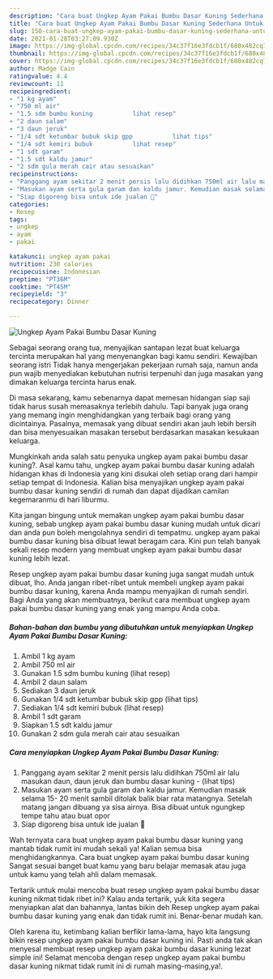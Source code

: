 ```yaml
---
description: "Cara buat Ungkep Ayam Pakai Bumbu Dasar Kuning Sederhana Untuk Jualan"
title: "Cara buat Ungkep Ayam Pakai Bumbu Dasar Kuning Sederhana Untuk Jualan"
slug: 150-cara-buat-ungkep-ayam-pakai-bumbu-dasar-kuning-sederhana-untuk-jualan
date: 2021-01-28T03:27:09.930Z
image: https://img-global.cpcdn.com/recipes/34c37f16e3fdcb1f/680x482cq70/ungkep-ayam-pakai-bumbu-dasar-kuning-foto-resep-utama.jpg
thumbnail: https://img-global.cpcdn.com/recipes/34c37f16e3fdcb1f/680x482cq70/ungkep-ayam-pakai-bumbu-dasar-kuning-foto-resep-utama.jpg
cover: https://img-global.cpcdn.com/recipes/34c37f16e3fdcb1f/680x482cq70/ungkep-ayam-pakai-bumbu-dasar-kuning-foto-resep-utama.jpg
author: Madge Cain
ratingvalue: 4.4
reviewcount: 11
recipeingredient:
- "1 kg ayam"
- "750 ml air"
- "1.5 sdm bumbu kuning           lihat resep"
- "2 daun salam"
- "3 daun jeruk"
- "1/4 sdt ketumbar bubuk skip gpp           lihat tips"
- "1/4 sdt kemiri bubuk           lihat resep"
- "1 sdt garam"
- "1.5 sdt kaldu jamur"
- "2 sdm gula merah cair atau sesuaikan"
recipeinstructions:
- "Panggang ayam sekitar 2 menit persis lalu didihkan 750ml air lalu masukan daun, daun jeruk dan bumbu dasar kuning           (lihat tips)"
- "Masukan ayam serta gula garam dan kaldu jamur. Kemudian masak selama 15- 20 menit sambil ditolak balik biar rata matangnya. Setelah matang jangan dibuang ya sisa airnya. Bisa dibuat untuk ngungkep tempe tahu atau buat opor"
- "Siap digoreng bisa untuk ide jualan 🤩"
categories:
- Resep
tags:
- ungkep
- ayam
- pakai

katakunci: ungkep ayam pakai 
nutrition: 230 calories
recipecuisine: Indonesian
preptime: "PT36M"
cooktime: "PT45M"
recipeyield: "3"
recipecategory: Dinner

---
```



![Ungkep Ayam Pakai Bumbu Dasar Kuning](https://img-global.cpcdn.com/recipes/34c37f16e3fdcb1f/680x482cq70/ungkep-ayam-pakai-bumbu-dasar-kuning-foto-resep-utama.jpg)

Sebagai seorang orang tua, menyajikan santapan lezat buat keluarga tercinta merupakan hal yang menyenangkan bagi kamu sendiri. Kewajiban seorang istri Tidak hanya mengerjakan pekerjaan rumah saja, namun anda pun wajib menyediakan kebutuhan nutrisi terpenuhi dan juga masakan yang dimakan keluarga tercinta harus enak.

Di masa  sekarang, kamu sebenarnya dapat memesan hidangan siap saji tidak harus susah memasaknya terlebih dahulu. Tapi banyak juga orang yang memang ingin menghidangkan yang terbaik bagi orang yang dicintainya. Pasalnya, memasak yang dibuat sendiri akan jauh lebih bersih dan bisa menyesuaikan masakan tersebut berdasarkan masakan kesukaan keluarga. 



Mungkinkah anda salah satu penyuka ungkep ayam pakai bumbu dasar kuning?. Asal kamu tahu, ungkep ayam pakai bumbu dasar kuning adalah hidangan khas di Indonesia yang kini disukai oleh setiap orang dari hampir setiap tempat di Indonesia. Kalian bisa menyajikan ungkep ayam pakai bumbu dasar kuning sendiri di rumah dan dapat dijadikan camilan kegemaranmu di hari liburmu.

Kita jangan bingung untuk memakan ungkep ayam pakai bumbu dasar kuning, sebab ungkep ayam pakai bumbu dasar kuning mudah untuk dicari dan anda pun boleh mengolahnya sendiri di tempatmu. ungkep ayam pakai bumbu dasar kuning bisa dibuat lewat beragam cara. Kini pun telah banyak sekali resep modern yang membuat ungkep ayam pakai bumbu dasar kuning lebih lezat.

Resep ungkep ayam pakai bumbu dasar kuning juga sangat mudah untuk dibuat, lho. Anda jangan ribet-ribet untuk membeli ungkep ayam pakai bumbu dasar kuning, karena Anda mampu menyajikan di rumah sendiri. Bagi Anda yang akan membuatnya, berikut cara membuat ungkep ayam pakai bumbu dasar kuning yang enak yang mampu Anda coba.

<!--inarticleads1-->

##### Bahan-bahan dan bumbu yang dibutuhkan untuk menyiapkan Ungkep Ayam Pakai Bumbu Dasar Kuning:

1. Ambil 1 kg ayam
1. Ambil 750 ml air
1. Gunakan 1.5 sdm bumbu kuning           (lihat resep)
1. Ambil 2 daun salam
1. Sediakan 3 daun jeruk
1. Gunakan 1/4 sdt ketumbar bubuk skip gpp           (lihat tips)
1. Sediakan 1/4 sdt kemiri bubuk           (lihat resep)
1. Ambil 1 sdt garam
1. Siapkan 1.5 sdt kaldu jamur
1. Gunakan 2 sdm gula merah cair atau sesuaikan




<!--inarticleads2-->

##### Cara menyiapkan Ungkep Ayam Pakai Bumbu Dasar Kuning:

1. Panggang ayam sekitar 2 menit persis lalu didihkan 750ml air lalu masukan daun, daun jeruk dan bumbu dasar kuning -           (lihat tips)
1. Masukan ayam serta gula garam dan kaldu jamur. Kemudian masak selama 15- 20 menit sambil ditolak balik biar rata matangnya. Setelah matang jangan dibuang ya sisa airnya. Bisa dibuat untuk ngungkep tempe tahu atau buat opor
1. Siap digoreng bisa untuk ide jualan 🤩




Wah ternyata cara buat ungkep ayam pakai bumbu dasar kuning yang mantab tidak rumit ini mudah sekali ya! Kalian semua bisa menghidangkannya. Cara buat ungkep ayam pakai bumbu dasar kuning Sangat sesuai banget buat kamu yang baru belajar memasak atau juga untuk kamu yang telah ahli dalam memasak.

Tertarik untuk mulai mencoba buat resep ungkep ayam pakai bumbu dasar kuning nikmat tidak ribet ini? Kalau anda tertarik, yuk kita segera menyiapkan alat dan bahannya, lantas bikin deh Resep ungkep ayam pakai bumbu dasar kuning yang enak dan tidak rumit ini. Benar-benar mudah kan. 

Oleh karena itu, ketimbang kalian berfikir lama-lama, hayo kita langsung bikin resep ungkep ayam pakai bumbu dasar kuning ini. Pasti anda tak akan menyesal membuat resep ungkep ayam pakai bumbu dasar kuning lezat simple ini! Selamat mencoba dengan resep ungkep ayam pakai bumbu dasar kuning nikmat tidak rumit ini di rumah masing-masing,ya!.

